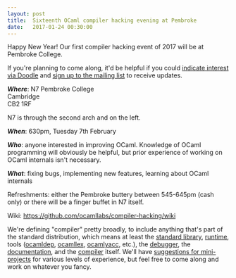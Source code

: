 ```yaml
---
layout: post
title:  Sixteenth OCaml compiler hacking evening at Pembroke
date:   2017-01-24 00:30:00
---
```


Happy New Year! Our first compiler hacking event of 2017 will be at Pembroke College.

If you're planning to come along, it'd be helpful if you could [indicate interest via Doodle](http://doodle.com/poll/vgh3nq2q5wgnsi5y) and [sign up to the mailing list](http://lists.ocaml.org/admin/cam-compiler-hacking) to receive updates.

_**Where**_: N7 Pembroke College  
Cambridge​  
CB2 1RF  

N7 is through the second arch and on the left.

_**When**_: 630pm, Tuesday 7th February

_**Who**_: anyone interested in improving OCaml. Knowledge of OCaml programming will obviously be helpful, but prior experience of working on OCaml internals isn't necessary.

_**What**_: fixing bugs, implementing new features, learning about OCaml internals

Refreshments: either the Pembroke buttery between 545-645pm (cash only) or there will be a finger buffet in N7 itself.

Wiki: https://github.com/ocamllabs/compiler-hacking/wiki


We're defining "compiler" pretty broadly, to include anything that's part of the standard distribution, which means at least the
 [standard library](https://github.com/ocaml/ocaml/tree/trunk/stdlib),
 [run](https://github.com/ocaml/ocaml/tree/trunk/byterun)[time](https://github.com/ocaml/ocaml/tree/trunk/asmrun), tools
    ([ocamldep](http://caml.inria.fr/pub/docs/manual-ocaml/depend.html),
     [ocamllex](https://realworldocaml.org/v1/en/html/parsing-with-ocamllex-and-menhir.html),
     [ocamlyacc](http://caml.inria.fr/pub/docs/manual-ocaml-4.00/manual026.html), etc.), the
 [debugger](http://caml.inria.fr/pub/docs/manual-ocaml/debugger.html), the
 [documentation](https://github.com/ocaml/ocaml/tree/trunk/manual), and the
 [compiler](https://github.com/ocaml/ocaml) itself. We'll have
 [suggestions for mini-projects](https://github.com/ocamllabs/compiler-hacking/wiki/Things-to-work-on) for various levels of experience, but feel free to come along and work on whatever you fancy.
